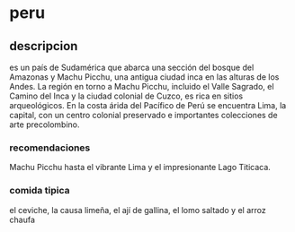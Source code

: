 # peru

## descripcion

es un país de Sudamérica que abarca una sección del bosque del Amazonas y Machu Picchu, una antigua ciudad inca en las alturas de los Andes. La región en torno a Machu Picchu, incluido el Valle Sagrado, el Camino del Inca y la ciudad colonial de Cuzco, es rica en sitios arqueológicos. En la costa árida del Pacífico de Perú se encuentra Lima, la capital, con un centro colonial preservado e importantes colecciones de arte precolombino. 

### recomendaciones

Machu Picchu hasta el vibrante Lima y el impresionante Lago Titicaca.


### comida tipica

el ceviche, la causa limeña, el ají de gallina, el lomo saltado y el arroz chaufa